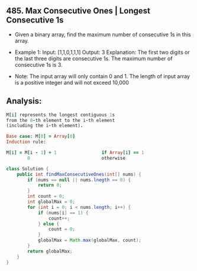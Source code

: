## 485. Max Consecutive Ones | Longest Consecutive 1s

- Given a binary array, find the maximum number of consecutive 1s in this array.

- Example 1:
  Input: [1,1,0,1,1,1]
  Output: 3
  Explanation: The first two digits or the last three digits are consecutive 1s.
  The maximum number of consecutive 1s is 3.

- Note:
  The input array will only contain 0 and 1.
  The length of input array is a positive integer and will not exceed 10,000



## Analysis:

```ruby
M[i] represents the longest contiguous 1s 
from the 0-th element to the i-th element 
(including the i-th element).

Base case: M[0] = Array[0]
Induction rule:

M[i] = M[i - 1] + 1                 if Array[i] == 1
        0                           otherwise
```



```java
class Solution {
    public int findMaxConsecutiveOnes(int[] nums) {
        if (nums == null || nums.lnegth == 0) {
            return 0;
        }
        int count = 0;
        int globalMax = 0;
        for (int i = 0; i < nums.length; i++) {
            if (nums[i] == 1) {
                count++;
            } else {
                count = 0;
            }
            globalMax = Math.max(globalMax, count);
        }
        return globalMax;
    }
}
```